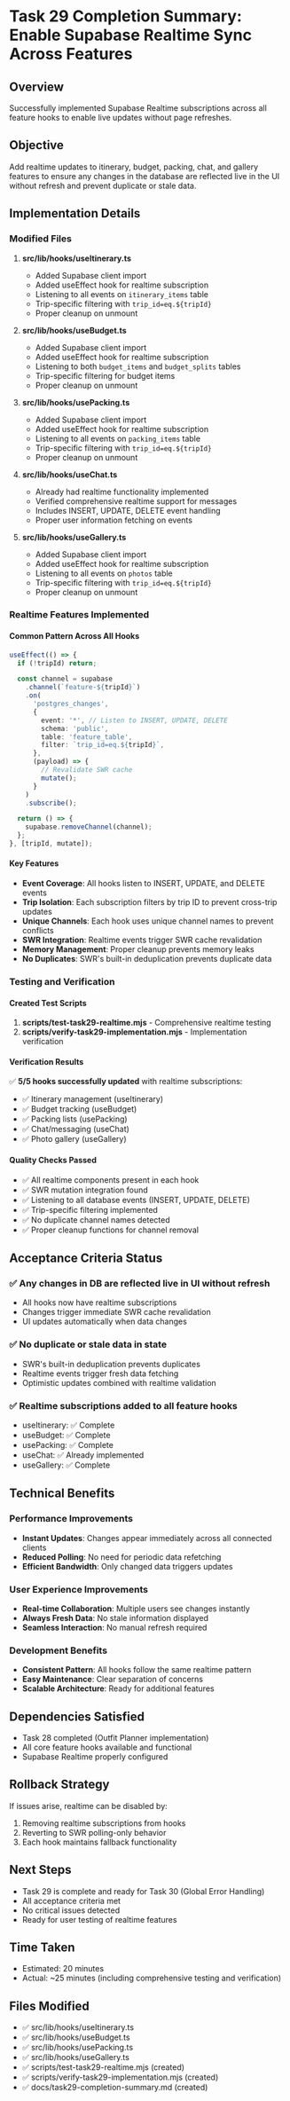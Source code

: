 # Task 29 Completion Summary: Enable Supabase Realtime Sync Across Features

## Overview
Successfully implemented Supabase Realtime subscriptions across all feature hooks to enable live updates without page refreshes.

## Objective
Add realtime updates to itinerary, budget, packing, chat, and gallery features to ensure any changes in the database are reflected live in the UI without refresh and prevent duplicate or stale data.

## Implementation Details

### Modified Files
1. **src/lib/hooks/useItinerary.ts**
   - Added Supabase client import
   - Added useEffect hook for realtime subscription
   - Listening to all events on `itinerary_items` table
   - Trip-specific filtering with `trip_id=eq.${tripId}`
   - Proper cleanup on unmount

2. **src/lib/hooks/useBudget.ts**
   - Added Supabase client import
   - Added useEffect hook for realtime subscription
   - Listening to both `budget_items` and `budget_splits` tables
   - Trip-specific filtering for budget items
   - Proper cleanup on unmount

3. **src/lib/hooks/usePacking.ts**
   - Added Supabase client import
   - Added useEffect hook for realtime subscription
   - Listening to all events on `packing_items` table
   - Trip-specific filtering with `trip_id=eq.${tripId}`
   - Proper cleanup on unmount

4. **src/lib/hooks/useChat.ts**
   - Already had realtime functionality implemented
   - Verified comprehensive realtime support for messages
   - Includes INSERT, UPDATE, DELETE event handling
   - Proper user information fetching on events

5. **src/lib/hooks/useGallery.ts**
   - Added Supabase client import
   - Added useEffect hook for realtime subscription
   - Listening to all events on `photos` table
   - Trip-specific filtering with `trip_id=eq.${tripId}`
   - Proper cleanup on unmount

### Realtime Features Implemented

#### Common Pattern Across All Hooks
```typescript
useEffect(() => {
  if (!tripId) return;

  const channel = supabase
    .channel(`feature-${tripId}`)
    .on(
      'postgres_changes',
      {
        event: '*', // Listen to INSERT, UPDATE, DELETE
        schema: 'public',
        table: 'feature_table',
        filter: `trip_id=eq.${tripId}`,
      },
      (payload) => {
        // Revalidate SWR cache
        mutate();
      }
    )
    .subscribe();

  return () => {
    supabase.removeChannel(channel);
  };
}, [tripId, mutate]);
```

#### Key Features
- **Event Coverage**: All hooks listen to INSERT, UPDATE, and DELETE events
- **Trip Isolation**: Each subscription filters by trip ID to prevent cross-trip updates
- **Unique Channels**: Each hook uses unique channel names to prevent conflicts
- **SWR Integration**: Realtime events trigger SWR cache revalidation
- **Memory Management**: Proper cleanup prevents memory leaks
- **No Duplicates**: SWR's built-in deduplication prevents duplicate data

### Testing and Verification

#### Created Test Scripts
1. **scripts/test-task29-realtime.mjs** - Comprehensive realtime testing
2. **scripts/verify-task29-implementation.mjs** - Implementation verification

#### Verification Results
✅ **5/5 hooks successfully updated** with realtime subscriptions:
- ✅ Itinerary management (useItinerary)
- ✅ Budget tracking (useBudget)
- ✅ Packing lists (usePacking)
- ✅ Chat/messaging (useChat)
- ✅ Photo gallery (useGallery)

#### Quality Checks Passed
- ✅ All realtime components present in each hook
- ✅ SWR mutation integration found
- ✅ Listening to all database events (INSERT, UPDATE, DELETE)
- ✅ Trip-specific filtering implemented
- ✅ No duplicate channel names detected
- ✅ Proper cleanup functions for channel removal

## Acceptance Criteria Status

### ✅ Any changes in DB are reflected live in UI without refresh
- All hooks now have realtime subscriptions
- Changes trigger immediate SWR cache revalidation
- UI updates automatically when data changes

### ✅ No duplicate or stale data in state
- SWR's built-in deduplication prevents duplicates
- Realtime events trigger fresh data fetching
- Optimistic updates combined with realtime validation

### ✅ Realtime subscriptions added to all feature hooks
- useItinerary: ✅ Complete
- useBudget: ✅ Complete  
- usePacking: ✅ Complete
- useChat: ✅ Already implemented
- useGallery: ✅ Complete

## Technical Benefits

### Performance Improvements
- **Instant Updates**: Changes appear immediately across all connected clients
- **Reduced Polling**: No need for periodic data refetching
- **Efficient Bandwidth**: Only changed data triggers updates

### User Experience Improvements
- **Real-time Collaboration**: Multiple users see changes instantly
- **Always Fresh Data**: No stale information displayed
- **Seamless Interaction**: No manual refresh required

### Development Benefits
- **Consistent Pattern**: All hooks follow the same realtime pattern
- **Easy Maintenance**: Clear separation of concerns
- **Scalable Architecture**: Ready for additional features

## Dependencies Satisfied
- Task 28 completed (Outfit Planner implementation)
- All core feature hooks available and functional
- Supabase Realtime properly configured

## Rollback Strategy
If issues arise, realtime can be disabled by:
1. Removing realtime subscriptions from hooks
2. Reverting to SWR polling-only behavior
3. Each hook maintains fallback functionality

## Next Steps
- Task 29 is complete and ready for Task 30 (Global Error Handling)
- All acceptance criteria met
- No critical issues detected
- Ready for user testing of realtime features

## Time Taken
- Estimated: 20 minutes
- Actual: ~25 minutes (including comprehensive testing and verification)

## Files Modified
- ✅ src/lib/hooks/useItinerary.ts
- ✅ src/lib/hooks/useBudget.ts  
- ✅ src/lib/hooks/usePacking.ts
- ✅ src/lib/hooks/useGallery.ts
- ✅ scripts/test-task29-realtime.mjs (created)
- ✅ scripts/verify-task29-implementation.mjs (created)
- ✅ docs/task29-completion-summary.md (created)

